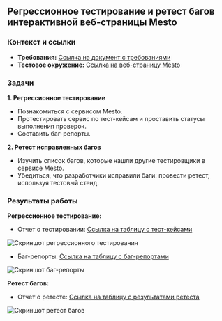 ## Регрессионное тестирование и ретест багов интерактивной веб-страницы Mesto

### Контекст и ссылки
- **Требования:** [Ссылка на документ с требованиями](https://praktikum.notion.site/Mesto-9f2cfaa209734d1f8cfa0c0db3d3049f)
- **Тестовое окружение:** [Ссылка на веб-страницу Mesto](https://code.s3.yandex.net/qa/files/mesto/index.html)

### Задачи

**1. Регрессионное тестирование**
- Познакомиться с сервисом Mesto.
- Протестировать сервис по тест-кейсам и проставить статусы выполнения проверок.
- Составить баг-репорты.

**2. Ретест исправленных багов**
- Изучить список багов, которые нашли другие тестировщики в сервисе Mesto.
- Убедиться, что разработчики исправили баги: провести ретест, используя тестовый стенд.

### Результаты работы

**Регрессионное тестирование:**
- Отчет о тестировании: [Ссылка на таблицу с тест-кейсами](https://docs.google.com/spreadsheets/d/1_OcuRNXzstq7ExKyyf3qv_kx3yyqkHLg5KI26DGtYXg/edit?usp=sharing)

![Скриншот регрессионного тестирования](https://github.com/user-attachments/assets/ed99744d-2984-4751-83d5-b7737fbb1bb6)
  
- Баг-репорты: [Ссылка на таблицу с баг-репортами](https://docs.google.com/spreadsheets/d/1LF04HFwnH-_Ps77_V_3b-W0tfJC8j2pvooysPXErCuw/edit?usp=sharing)

![Скриншот баг-репорты](https://github.com/user-attachments/assets/a5f45455-256a-4e8d-b3b2-d336c6958836)

**Ретест багов:**

- Отчет о ретесте: [Ссылка на таблицу с результатами ретеста](https://docs.google.com/spreadsheets/d/1KfYjU0qdXB0yfwI9GqE_Iw0xNz45Ele9uw81dPnEzYE/edit?usp=sharing)
  
![Скриншот ретест багов](https://github.com/user-attachments/assets/acde6a48-58dc-4d25-9f9e-e9cfd132e12e)
